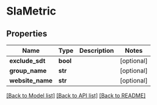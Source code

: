 # SlaMetric

## Properties
Name | Type | Description | Notes
------------ | ------------- | ------------- | -------------
**exclude_sdt** | **bool** |  | [optional] 
**group_name** | **str** |  | [optional] 
**website_name** | **str** |  | [optional] 

[[Back to Model list]](../README.md#documentation-for-models) [[Back to API list]](../README.md#documentation-for-api-endpoints) [[Back to README]](../README.md)


